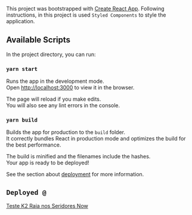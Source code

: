 This project was bootstrapped with [Create React App](https://github.com/facebook/create-react-app).
Following instructions, in this project is used `Styled Components` to style the application. 

## Available Scripts

In the project directory, you can run:

### `yarn start`

Runs the app in the development mode.<br />
Open [http://localhost:3000](http://localhost:3000) to view it in the browser.

The page will reload if you make edits.<br />
You will also see any lint errors in the console.

### `yarn build`

Builds the app for production to the `build` folder.<br />
It correctly bundles React in production mode and optimizes the build for the best performance.

The build is minified and the filenames include the hashes.<br />
Your app is ready to be deployed!

See the section about [deployment](https://facebook.github.io/create-react-app/docs/deployment) for more information.

## `Deployed @`
[Teste K2 Raia nos Seridores Now](https://teste-k2-raia.now.sh/)
